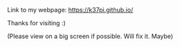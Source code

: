 Link to my webpage: https://k37pi.github.io/

Thanks for visiting :) 

(Please view on a big screen if possible. Will fix it. Maybe)
